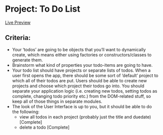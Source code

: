 # Project: To Do List

[Live Preview](https://jincrypt.github.io/TOP-Todo-List/)

## Criteria:
* Your ‘todos’ are going to be objects that you’ll want to dynamically create, which means either using factories or constructors/classes to generate them.
* Brainstorm what kind of properties your todo-items are going to have. 
* Your todo list should have projects or separate lists of todos. When a user first opens the app, there should be some sort of ‘default’ project to which all of their todos are put. Users should be able to create new projects and choose which project their todos go into.
You should separate your application logic (i.e. creating new todos, setting todos as complete, changing todo priority etc.) from the DOM-related stuff, so keep all of those things in separate modules.
* The look of the User Interface is up to you, but it should be able to do the following:
  * view all todos in each project (probably just the title and duedate) [Complete]
  * delete a todo   [Complete]
